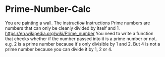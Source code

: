 # Prime-Number-Calc
You are painting a wall. The instructio# Instructions  Prime numbers are numbers that can only be cleanly divided by itself and 1.  https://en.wikipedia.org/wiki/Prime_number  You need to write a function that checks whether if the number passed into it is a prime number or not.  e.g. 2 is a prime number because it's only divisible by 1 and 2.  But 4 is not a prime number because you can divide it by 1, 2 or 4.
